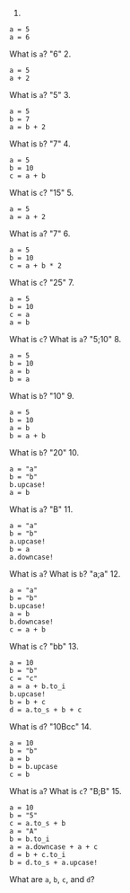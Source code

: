 1.
```
a = 5
a = 6
```
What is `a`?
"6"
2.
```
a = 5
a + 2
```
What is `a`?
"5"
3.
```
a = 5
b = 7
a = b + 2
```
What is `b`?
"7"
4.
```
a = 5
b = 10
c = a + b
```
What is `c`?
"15"
5.
```
a = 5
a = a + 2
```
What is `a`?
"7"
6.
```
a = 5
b = 10
c = a + b * 2
```
What is `c`?
"25"
7.
```
a = 5
b = 10
c = a
a = b
```
What is `c`?
What is `a`?
"5;10"
8.
```
a = 5
b = 10
a = b
b = a
```
What is `b`?
"10"
9.
```
a = 5
b = 10
a = b
b = a + b
```
What is `b`?
"20"
10.
```
a = "a"
b = "b"
b.upcase!
a = b
```
What is `a`?
"B"
11.
```
a = "a"
b = "b"
a.upcase!
b = a
a.downcase!
```
What is `a`? What is `b`?
"a;a"
12.
```
a = "a"
b = "b"
b.upcase!
a = b
b.downcase!
c = a + b
```
What is `c`?
"bb"
13.
```
a = 10
b = "b"
c = "c"
a = a + b.to_i
b.upcase!
b = b + c
d = a.to_s + b + c
```
What is `d`?
"10Bcc"
14.
```
a = 10
b = "b"
a = b
b = b.upcase
c = b
```
What is `a`? What is `c`?
"B;B"
15.
```
a = 10
b = "5"
c = a.to_s + b
a = "A"
b = b.to_i
a = a.downcase + a + c
d = b + c.to_i
b = d.to_s + a.upcase!
```
What are `a`, `b`, `c`, and `d`?
